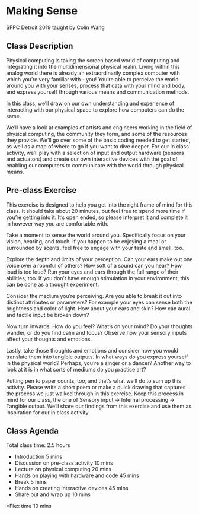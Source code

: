 # Making Sense
SFPC Detroit 2019 taught by Colin Wang

## Class Description
Physical computing is taking the screen based world of computing and integrating it into the multidimensional physical realm. Living within this analog world there is already an extraordinarily complex computer with which you’re very familiar with - you! You’re able to perceive the world around you with your senses, process that data with your mind and body, and express yourself through various means and communication methods. 

In this class, we’ll draw on our own understanding and experience of interacting with our physical space to explore how computers can do the same.  

We’ll have a look at examples of artists and engineers working in the field of physical computing, the community they form, and some of the resources they provide. We’ll go over some of the basic coding needed to get started, as well as a map of where to go if you want to dive deeper. For our in class activity, we’ll play with a selection of input and output hardware (sensors and actuators) and create our own interactive devices with the goal of enabling our computers to communicate with the world through physical means. 

## Pre-class Exercise
This exercise is designed to help you get into the right frame of mind for this class. It should take about 20 minutes, but feel free to spend more time if you’re getting into it. It’s open ended, so please interpret it and complete it in however way you are comfortable with. 

Take a moment to sense the world around you. Specifically focus on your vision, hearing, and touch. If you happen to be enjoying a meal or surrounded by scents, feel free to engage with your taste and smell, too.

Explore the depth and limits of your perception. Can your ears make out one voice over a roomful of others? How soft of a sound can you hear? How loud is too loud? Run your eyes and ears through the full range of their abilities, too. If you don’t have enough stimulation in your environment, this can be done as a thought experiment.

Consider the medium you’re perceiving. Are you able to break it out into distinct attributes or parameters? For example your eyes can sense both the brightness and color of light. How about your ears and skin? How can aural and tactile input be broken down?

Now turn inwards. How do you feel? What’s on your mind? Do your thoughts wander, or do you find calm and focus? Observe how your sensory inputs affect your thoughts and emotions.

Lastly, take those thoughts and emotions and consider how you would translate them into tangible outputs. In what ways do you express yourself in the physical world? Perhaps, you’re a singer or a dancer? Another way to look at it is in what sorts of mediums do you practice art? 

Putting pen to paper counts, too, and that’s what we’ll do to sum up this activity. Please write a short poem or make a quick drawing that captures the process we just walked through in this exercise. Keep this process in mind for our class, the one of Sensory input -> Internal processing -> Tangible output. We’ll share our findings from this exercise and use them as inspiration for our in class activity.

## Class Agenda

Total class time: 2.5 hours

  - Introduction 5 mins
  - Discussion on pre-class activity 10 mins
  - Lecture on physical computing 20 mins
  - Hands on playing with hardware and code 45 mins
  - Break 5 mins
  - Hands on creating interactive devices 45 mins
  - Share out and wrap up 10 mins

*Flex time 10 mins

